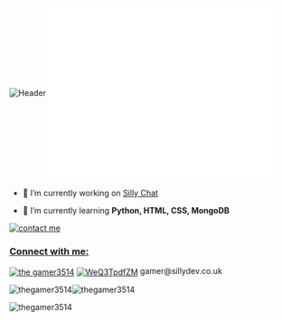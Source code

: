![Header](https://user-images.githubusercontent.com/79448904/206868050-ff990422-80f7-4e03-a7e5-42485308722d.png)
<img align="center" src="/github-metrics.svg" alt="Metrics" width="400">

- 🔭 I’m currently working on [Silly Chat](https://github.com/TheGamer3514/silly-chat)

- 🌱 I’m currently learning **Python, HTML, CSS, MongoDB**

<a href="https://discord.com/channels/@me/763471049894527006"> <img src="https://discord.c99.nl/widget/theme-2/763471049894527006.png" alt="contact me">
<h3 align="left">Connect with me:</h3>
<p align="left">
<a href="https://www.youtube.com/thegamer3514" target="blank"><img align="center" src="https://raw.githubusercontent.com/rahuldkjain/github-profile-readme-generator/master/src/images/icons/Social/youtube.svg" alt="the gamer3514" height="30" width="40" /></a>
<a href="https://discord.gg/3qvpkgWSbF" target="blank"><img align="center" src="https://raw.githubusercontent.com/rahuldkjain/github-profile-readme-generator/master/src/images/icons/Social/discord.svg" alt="WeQ3TpdfZM" height="30" width="40" /></a>
gamer@sillydev.co.uk <br>
<p><img align="left" src="https://github-readme-stats.vercel.app/api/top-langs?username=thegamer3514&show_icons=true&locale=en&layout=compact&theme=radical" alt="thegamer3514" /></p>
<p>&nbsp;<img align="left" src="https://github-readme-stats.vercel.app/api?username=thegamer3514&show_icons=true&locale=en&theme=radical" alt="thegamer3514" /></p>
<p><img align="left" src="https://github-readme-streak-stats.herokuapp.com/?user=thegamer3514&" alt="thegamer3514" /></p>
